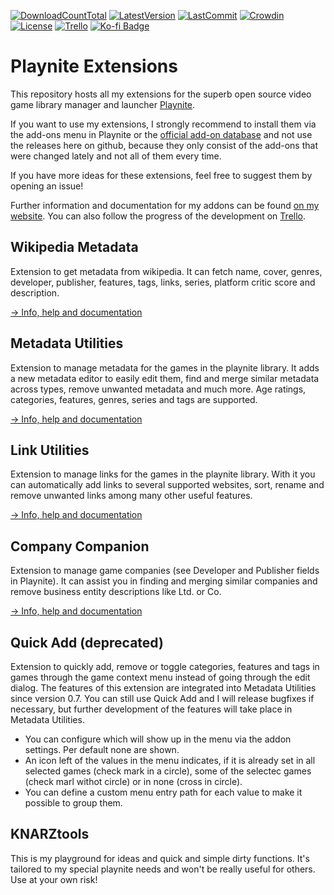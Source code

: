 [![DownloadCountTotal](https://img.shields.io/github/downloads/HerrKnarz/Playnite-Extensions/total?style=flat)](https://github.com/HerrKnarz/Playnite-Extensions/archive/refs/heads/master.zip)
[![LatestVersion](https://img.shields.io/github/v/release/HerrKnarz/Playnite-Extensions?include_prereleases&style=flat)](https://github.com/HerrKnarz/Playnite-Extensions/releases)
[![LastCommit](https://img.shields.io/github/last-commit/HerrKnarz/Playnite-Extensions?style=flat)](https://github.com/HerrKnarz/Playnite-Extensions/commits/master)
[![Crowdin](https://badges.crowdin.net/playnite-extension-linkutiliti/localized.svg)](https://crowdin.com/project/playnite-extension-linkutiliti)
[![License](https://img.shields.io/github/license/HerrKnarz/Playnite-Extensions?style=flat)](https://github.com/HerrKnarz/Playnite-Extensions/blob/master/LICENSE.txt)
[![Trello](https://img.shields.io/badge/Trello-%23026AA7.svg?style=flat&logo=Trello&logoColor=white)](https://trello.com/w/userworkspace53961303)
[![Ko-fi Badge](https://img.shields.io/badge/Tip%20on%20Ko--fi-F16061)](https://ko-fi.com/herrknarz)

# Playnite Extensions

This repository hosts all my extensions for the superb open source video game library manager and launcher [Playnite](http://playnite.link/).

If you want to use my extensions, I strongly recommend to install them via the add-ons menu in Playnite or the [official add-on database](https://playnite.link/addons.html) and not use the releases here on github, because they only consist of the add-ons that were changed lately and not all of them every time. 

If you have more ideas for these extensions, feel free to suggest them by opening an issue!

Further information and documentation for my addons can be found [on my website](https://knarzwerk.de/en/playnite-extensions/). You can also follow the progress of the development on [Trello](https://trello.com/w/userworkspace53961303).

## Wikipedia Metadata

Extension to get metadata from wikipedia. It can fetch name, cover, genres, developer, publisher, features, tags, links, series, platform critic score and description.

[-> Info, help and documentation](https://knarzwerk.de/en/playnite-extensions/wikipedia-metadata/)

## Metadata Utilities

Extension to manage metadata for the games in the playnite library. It adds a new metadata editor to easily edit them, find and merge similar metadata across types, remove unwanted metadata and much more. Age ratings, categories, features, genres, series and tags are supported.

[-> Info, help and documentation](https://knarzwerk.de/en/playnite-extensions/metadata-utilities/)

## Link Utilities

Extension to manage links for the games in the playnite library. With it you can automatically add links to several supported websites, sort, rename and remove unwanted links among many other useful features.

[-> Info, help and documentation](https://knarzwerk.de/en/playnite-extensions/link-utilities/)

## Company Companion

Extension to manage game companies (see Developer and Publisher fields in Playnite). It can assist you in finding and merging similar companies and remove business entity descriptions like Ltd. or Co.

[-> Info, help and documentation](https://knarzwerk.de/en/playnite-extensions/company-companion/)

## Quick Add (deprecated)

Extension to quickly add, remove or toggle categories, features and tags in games through the game context menu instead of going through the edit dialog. The features of this extension are integrated into Metadata Utilities since version 0.7. You can still use Quick Add and I will release bugfixes if necessary, but further development of the features will take place in Metadata Utilities.

- You can configure which will show up in the menu via the addon settings. Per default none are shown.
- An icon left of the values in the menu indicates, if it is already set in all selected games (check mark in a circle), some of the selectec games (check marl withot circle) or in none (cross in circle).
- You can define a custom menu entry path for each value to make it possible to group them.

## KNARZtools

This is my playground for ideas and quick and simple dirty functions. It's tailored to my special playnite needs and won't be really useful for others. Use at your own risk!
